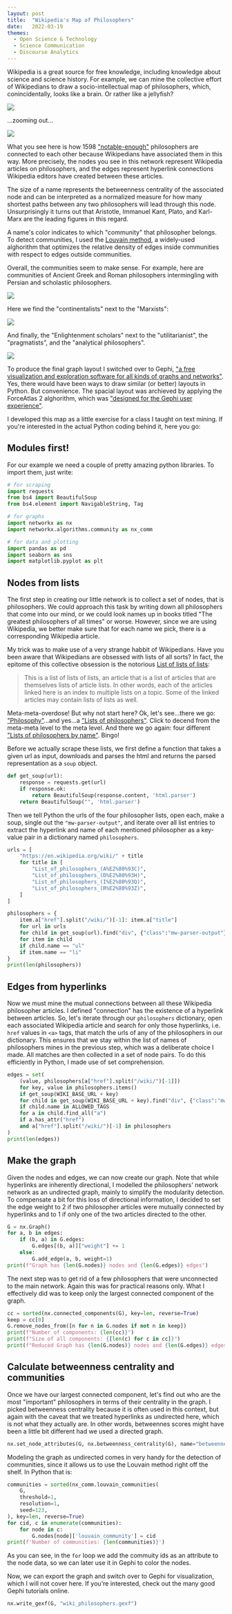 ```yaml
---
layout: post
title:  "Wikipedia's Map of Philosophers"
date:   2022-03-19
themes:
  - Open Science & Technology
  - Science Communication
  - Discourse Analytics
---
```


Wikipedia is a great source for free knowledge, including knowledge about science and science history. For example, we can mine the collective effort of Wikipedians to draw a socio-intellectual map of philosophers, which, conincidentally, looks like a brain. Or rather like a jellyfish?

<img src="/img/wiki-philosophers/all_zoom.png"/>

...zooming out...

<img src="/img/wiki-philosophers/all.png"/>

What you see here is how 1598 ["notable-enough"](https://en.wikipedia.org/wiki/Wikipedia:Notability_(people)) philosophers are connected to each other because Wikipedians have associated them in this way. More precisely, the nodes you see in this network represent Wikipedia articles on philosophers, and the edges represent hyperlink connections Wikipedia editors have created between these articles.

The size of a name represents the betweenness centrality of the associated node and can be interpreted as a normalized measure for how many shortest paths between any two philosophers will lead through this node. Unsurprisingly it turns out that Aristotle, Immanuel Kant, Plato, and Karl-Marx are the leading figures in this regard.

A name's color indicates to which "community" that philosopher belongs. To detect communities, I used the [Louvain method](https://en.wikipedia.org/wiki/Louvain_method), a widely-used alghorithm that optimizes the relative density of edges inside communities with respect to edges outside communities.

Overall, the communities seem to make sense. For example, here are communities of Ancient Greek and Roman philosophers intermingling with Persian and scholastic philosophers.

<img src="/img/wiki-philosophers/ancients.png" />

Here we find the "continentalists" next to the "Marxists":

<img src="/img/wiki-philosophers/continentalists.png" />

And finally, the "Enlightenment scholars" next to the "utilitarianist", the "pragmatists", and the "analytical philosophers".

<img src="/img/wiki-philosophers/analyticals.png" />

To produce the final graph layout I switched over to Gephi, ["a free visualization and exploration software for all kinds of graphs and networks"](https://gephi.org/). Yes, there would have been ways to draw similar (or better) layouts in Python. But convenience. The spacial layout was archieved by applying the ForceAtlas 2 alghorithm, which was ["designed for the Gephi user experience"](https://journals.plos.org/plosone/article?id=10.1371/journal.pone.0098679).


I developed this map as a little exercise for a class I taught on text mining. If you're interested in the actual Python coding behind it, here you go:


## Modules first!

For our example we need a couple of pretty amazing python libraries. To import them, just write: 

```python
# for scraping
import requests
from bs4 import BeautifulSoup
from bs4.element import NavigableString, Tag

# for graphs
import networkx as nx
import networkx.algorithms.community as nx_comm

# for data and plotting
import pandas as pd
import seaborn as sns
import matplotlib.pyplot as plt
```


## Nodes from lists

The first step in creating our little network is to collect a set of nodes, that is philosophers. We could approach this task by writing down all philosophers that come into our mind, or we could look names up in books titled "The greatest philosophers of all times" or worse. However, since we are using Wikipedia, we better make sure that for each name we pick, there is a corresponding Wikipedia article. 

My trick was to make use of a very strange habbit of Wikipedians. Have you been aware that Wikipedians are obsessed with lists of all sorts? In fact, the epitome of this collective obsession is the notorious [List of lists of lists](https://en.wikipedia.org/wiki/List_of_lists_of_lists): 

> This is a list of lists of lists, an article that is a list of articles that are themselves lists of article lists. In other words, each of the articles linked here is an index to multiple lists on a topic. Some of the linked articles may contain lists of lists as well.

Meta-meta-overdose! But why not start here? Ok, let's see...there we go: ["Philosophy"](https://en.wikipedia.org/wiki/List_of_lists_of_lists#Philosophy)...and yes...a ["Lists of philosophers"](https://en.wikipedia.org/wiki/Lists_of_philosophers). Click to decend from the meta-meta level to the meta level. And there we go again: 
four different ["Lists of philosophers by name"](https://en.wikipedia.org/wiki/Lists_of_philosophers#Lists_of_philosophers_by_name). Bingo!


Before we actually scrape these lists, we first define a function that takes a given url as input, downloads and parses the html and returns the parsed representation as a `soup` object.


```python
def get_soup(url):
    response = requests.get(url)
    if response.ok:
        return BeautifulSoup(response.content, 'html.parser')
    return BeautifulSoup("", 'html.parser')
```

Then we tell Python the urls of the four philosopher lists, open each, make a soup, single out the `"mw-parser-output"`, and iterate over all list entries to extract the hyperlink and name of each mentioned philosopher as a key-value pair in a dictionary named `philosophers`.

```python
urls = [
    "https://en.wikipedia.org/wiki/" + title
    for title in [
        "List_of_philosophers_(A%E2%80%93C)",
        "List_of_philosophers_(D%E2%80%93H)",
        "List_of_philosophers_(I%E2%80%93Q)",
        "List_of_philosophers_(R%E2%80%93Z)",
    ]
]

philosophers = {
    item.a["href"].split("/wiki/")[-1]: item.a["title"]
    for url in urls
    for child in get_soup(url).find("div", {"class":"mw-parser-output"}).contents
    for item in child 
    if child.name == "ul"
    if item.name == "li"
}
print(len(philosophers))
```

## Edges from hyperlinks

Now we must mine the mutual connections between all these Wikipedia philosopher articles. I defined "connection" has the existence of a hyperlink between articles. So, let's iterate through our `philosophers` dictionary, open each associated Wikipedia article and search for only those hyperlinks, i.e.  `href` values in `<a>` tags, that match the urls of any of the philosophers in our dictionary. This ensures that we stay within the list of names of philosophers mines in the previous step, which was a deliberate choice I made. All matches are then collected in a set of node pairs. To do this efficiently in Python, I made use of set comprehension.


```python
edges = set(
    (value, philosophers[a["href"].split("/wiki/")[-1]])
    for key, value in philosophers.items()
    if get_soup(WIKI_BASE_URL + key)
    for child in get_soup(WIKI_BASE_URL + key).find("div", {"class":"mw-parser-output"}).contents
    if child.name in ALLOWED_TAGS
    for a in child.find_all("a")
    if a.has_attr("href")
    and a["href"].split("/wiki/")[-1] in philosophers
)
print(len(edges))
```

## Make the graph

Given the nodes and edges, we can now create our graph. Note that while hyperlinks are inherently directional, I modelled the philosophers' network network as an undirected graph, mainly to simplify the modularity detection. To compensate a bit for this loss of directional information, I decided to set the edge weight to 2 if two philosopher articles were mutually connected by hyperlinks and to 1 if only one of the two articles directed to the other.  

```python
G = nx.Graph()
for a, b in edges:
    if (b, a) in G.edges:
        G.edges[(b, a)]["weight"] += 1
    else:
        G.add_edge(a, b, weight=1)
print(f"Graph has {len(G.nodes)} nodes and {len(G.edges)} edges")
```
The next step was to get rid of a few philosophers that were unconnected to the main network. Again this was for practical reasons only. What I effectively did was to keep only the largest connected component of the graph.


```python
cc = sorted(nx.connected_components(G), key=len, reverse=True)
keep = cc[0]
G.remove_nodes_from([n for n in G.nodes if not n in keep])
print(f"Number of components: {len(cc)}")
print(f"Size of all components: {[len(c) for c in cc]}")
print(f"Reduced Graph has {len(G.nodes)} nodes and {len(G.edges)} edges")
```

## Calculate betweenness centrality and communities

Once we have our largest connected component, let's find out who are the most "important" philosophers in terms of their centrality in the graph. I picked betweenness centrality because it is often used in this context, but again with the caveat that we treated hyperlinks as undirected here, which is not what they actually are. In other words, betweennes scores might have been a little bit different had we used a directed graph. 

```python
nx.set_node_attributes(G, nx.betweenness_centrality(G), name="betweenness_centrality")
```

Modeling the graph as undirected comes in very handy for the detection of communities, since it allows us to use the Louvain method right off the shelf. In Python that is:

```python
communities = sorted(nx_comm.louvain_communities(
    G,  
    threshold=1,
    resolution=1,
    seed=123,
), key=len, reverse=True)
for cid, c in enumerate(communities):
    for node in c:
        G.nodes[node]['louvain_community'] = cid
print(f'Number of communities: {len(communities)}')
```

As you can see, in the `for` loop we add the commuity ids as an attribute to the node data, so we can later use it in Gephi to color the nodes.

Now, we can export the graph and switch over to Gephi for visualization, which I will not cover here. If you're interested, check out the many good Gephi tutorials online.

```python
nx.write_gexf(G, "wiki_philosophers.gexf")
```
